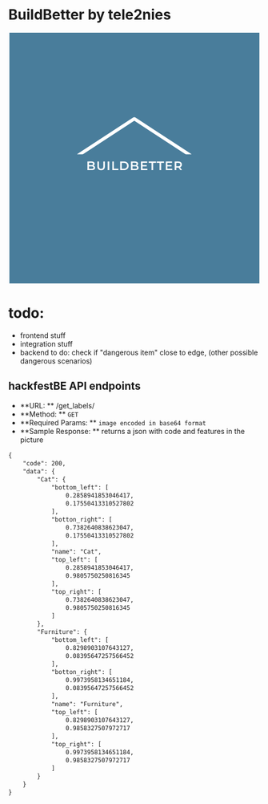 # BuildBetter by tele2nies
<p align="center">
  <img src='ui/fe/img/BuildBetter.png'>
</p>

# todo: 
* frontend stuff
* integration stuff
* backend to do: check if "dangerous item" close to edge, (other possible dangerous scenarios)

## hackfestBE API endpoints
* **URL: ** /get_labels/
* **Method: ** `GET`
* **Required Params: ** `image encoded in base64 format`
* **Sample Response: **  returns a json with code and features in the picture
```
{
    "code": 200,
    "data": {
        "Cat": {
            "bottom_left": [
                0.2858941853046417,
                0.17550413310527802
            ],
            "botton_right": [
                0.7382640838623047,
                0.17550413310527802
            ],
            "name": "Cat",
            "top_left": [
                0.2858941853046417,
                0.9805750250816345
            ],
            "top_right": [
                0.7382640838623047,
                0.9805750250816345
            ]
        },
        "Furniture": {
            "bottom_left": [
                0.8298903107643127,
                0.08395647257566452
            ],
            "botton_right": [
                0.9973958134651184,
                0.08395647257566452
            ],
            "name": "Furniture",
            "top_left": [
                0.8298903107643127,
                0.9858327507972717
            ],
            "top_right": [
                0.9973958134651184,
                0.9858327507972717
            ]
        }
    }
}
```

